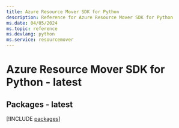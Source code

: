 ```yaml
---
title: Azure Resource Mover SDK for Python
description: Reference for Azure Resource Mover SDK for Python
ms.date: 04/05/2024
ms.topic: reference
ms.devlang: python
ms.service: resourcemover
---
```

# Azure Resource Mover SDK for Python - latest
## Packages - latest
[!INCLUDE [packages](resource-mover-index.md)]